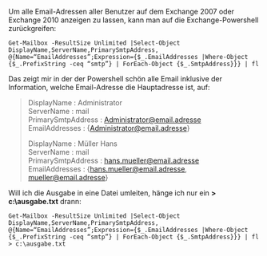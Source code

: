 Um alle Email-Adressen aller Benutzer auf dem Exchange 2007 oder Exchange 2010 anzeigen zu lassen, kann man auf die Exchange-Powershell zurückgreifen:

```console
Get-Mailbox -ResultSize Unlimited |Select-Object DisplayName,ServerName,PrimarySmtpAddress, @{Name=“EmailAddresses”;Expression={$_.EmailAddresses |Where-Object {$_.PrefixString -ceq “smtp”} | ForEach-Object {$_.SmtpAddress}}} | fl
```
Das zeigt mir in der der Powershell schön alle Email inklusive der Information, welche Email-Adresse die Hauptadresse ist, auf:

> DisplayName        : Administrator  
> ServerName         : mail  
> PrimarySmtpAddress : Administrator@email.adresse  
> EmailAddresses     : {Administrator@email.adresse}  
> 
> DisplayName        : Müller Hans  
> ServerName         : mail  
> PrimarySmtpAddress : hans.mueller@email.adresse  
> EmailAddresses     : {hans.mueller@email.adresse, mueller@email.adresse}  

Will ich die Ausgabe in eine Datei umleiten, hänge ich nur ein **> c:\ausgabe.txt** drann:

```console
Get-Mailbox -ResultSize Unlimited |Select-Object DisplayName,ServerName,PrimarySmtpAddress, @{Name=“EmailAddresses”;Expression={$_.EmailAddresses |Where-Object {$_.PrefixString -ceq “smtp”} | ForEach-Object {$_.SmtpAddress}}} | fl > c:\ausgabe.txt
```
